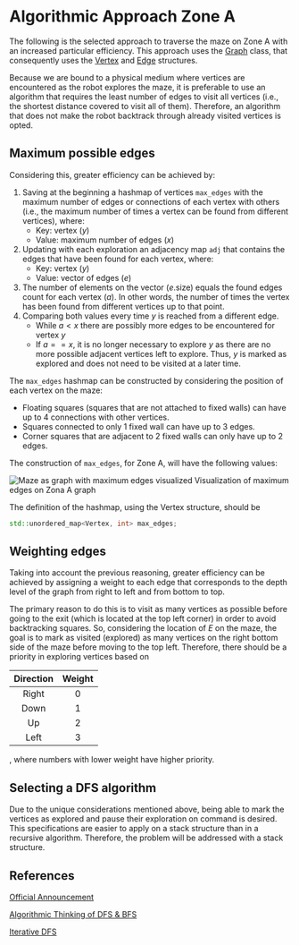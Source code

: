 # Algorithmic Approach Zone A

The following is the selected approach to traverse the maze on Zone A with an increased particular efficiency. This approach uses the [Graph](../../general/Graph.MD) class, that consequently uses the [Vertex](../../general/Vertex.MD) and [Edge](../../general/Edge.MD) structures.

Because we are bound to a physical medium where vertices are encountered as the robot explores the maze, it is preferable to use an algorithm that requires the least number of edges to visit all vertices (i.e., the shortest distance covered to visit all of them). Therefore, an algorithm that does not make the robot backtrack through already visited vertices is opted.

## Maximum possible edges

Considering this, greater efficiency can be achieved by:

1. Saving at the beginning a hashmap of vertices `max_edges` with the maximum number of edges or connections of each vertex with others (i.e., the maximum number of times a vertex can be found from different vertices), where:
    * Key: vertex $(y)$
    * Value: maximum number of edges $(x)$
2. Updating with each exploration an adjacency map `adj` that contains the edges that have been found for each vertex, where:
    * Key: vertex $(y)$
    * Value: vector of edges $(e)$
3. The number of elements on the vector $(e\text{.size})$ equals the found edges count for each vertex $(a)$. In other words, the number of times the vertex has been found from different vertices up to that point.
4. Comparing both values every time $y$ is reached from a different edge.
    * While $a<x$ there are possibly more edges to be encountered for vertex $y$
    * If $a==x$, it is no longer necessary to explore $y$ as there are no more possible adjacent vertices left to explore. Thus, $y$ is marked as explored and does not need to be visited at a later time.

The `max_edges` hashmap can be constructed by considering the position of each vertex on the maze:

* Floating squares (squares that are not attached to fixed walls) can have up to 4 connections with other vertices.
* Squares connected to only 1 fixed wall can have up to 3 edges.
* Corner squares that are adjacent to 2 fixed walls can only have up to 2 edges.

The construction of `max_edges`, for Zone A, will have the following values:

![Maze as graph with maximum edges visualized](../../media/max_edges.png "Maze as graph with maximum edges visualized")
Visualization of maximum edges on Zona A graph

The definition of the hashmap, using the Vertex structure, should be
```cpp
std::unordered_map<Vertex, int> max_edges;
```

## Weighting edges

Taking into account the previous reasoning, greater efficiency can be achieved by assigning a weight to each edge that corresponds to the depth level of the graph from right to left and from bottom to top.

The primary reason to do this is to visit as many vertices as possible before going to the exit (which is located at the top left corner) in order to avoid backtracking squares. So, considering the location of $E$ on the maze, the goal is to mark as visited (explored) as many vertices on the right bottom side of the maze before moving to the top left. Therefore, there should be a priority in exploring vertices based on

| Direction | Weight |
| :-------: | :----: |
|   Right   |  $0$   |
|   Down    |  $1$   |
|    Up     |  $2$   |
|   Left    |  $3$   |

, where numbers with lower weight have higher priority.

## Selecting a DFS algorithm

Due to the unique considerations mentioned above, being able to mark the vertices as explored and pause their exploration on command is desired. This specifications are easier to apply on a stack structure than in a recursive algorithm. Therefore, the problem will be addressed with a stack structure.


## References

[Official Announcement](../Candidates%202023.pdf)

[Algorithmic Thinking of DFS & BFS](https://www.youtube.com/watch?v=pcKY4hjDrxk&ab_channel=AbdulBari)

[Iterative DFS](https://www.geeksforgeeks.org/iterative-depth-first-traversal/)
